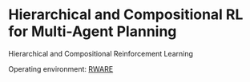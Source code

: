 # Hierarchical and Compositional RL for Multi-Agent Planning
Hierarchical and Compositional Reinforcement Learning

Operating environment: [RWARE](https://github.com/aryu99/robotic-warehouse)
